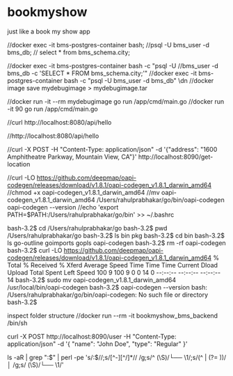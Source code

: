 # bookmyshow
just like a book my show app



//docker exec -it bms-postgres-container bash;
//psql -U bms_user -d bms_db;
// select * from bms_schema.city;

//docker exec -it bms-postgres-container bash -c "psql -U //bms_user -d bms_db -c 'SELECT * FROM bms_schema.city;'"
//docker exec -it bms-postgres-container bash -c "psql -U bms_user -d bms_db"  \dn
//docker image save mydebugimage > mydebugimage.tar

//docker run -it --rm mydebugimage go run /app/cmd/main.go
//docker run -it 90 go run /app/cmd/main.go

//curl http://localhost:8080/api/hello

//http://localhost:8080/api/hello

//curl -X POST -H "Content-Type: application/json" -d '{"address": "1600 Amphitheatre Parkway, Mountain View, CA"}' http://localhost:8090/get-location

//curl -LO https://github.com/deepmap/oapi-codegen/releases/download/v1.8.1/oapi-codegen_v1.8.1_darwin_amd64
//chmod +x oapi-codegen_v1.8.1_darwin_amd64
//mv oapi-codegen_v1.8.1_darwin_amd64 /Users/rahulprabhakar/go/bin/oapi-codegen
oapi-codegen --version
//echo 'export PATH=$PATH:/Users/rahulprabhakar/go/bin' >> ~/.bashrc


bash-3.2$ cd /Users/rahulprabhakar/go
bash-3.2$ pwd
/Users/rahulprabhakar/go
bash-3.2$ ls
bin	pkg
bash-3.2$ cd bin
bash-3.2$ ls
go-outline	goimports	gopls		oapi-codegen
bash-3.2$ rm -rf oapi-codegen
bash-3.2$ curl -LO https://github.com/deepmap/oapi-codegen/releases/download/v1.8.1/oapi-codegen_v1.8.1_darwin_amd64
  % Total    % Received % Xferd  Average Speed   Time    Time     Time  Current
                                 Dload  Upload   Total   Spent    Left  Speed
100     9  100     9    0     0     14      0 --:--:-- --:--:-- --:--:--    14
bash-3.2$ sudo mv oapi-codegen_v1.8.1_darwin_amd64 /usr/local/bin/oapi-codegen
bash-3.2$ oapi-codegen --version
bash: /Users/rahulprabhakar/go/bin/oapi-codegen: No such file or directory
bash-3.2$ 


inspect folder structure
//docker run --rm -it bookmyshow_bms_backend /bin/sh 

curl -X POST http://localhost:8090/user -H "Content-Type: application/json" -d '{
  "name": "John Doe",
  "type": "Regular"
}'

ls -aR | grep ":$" | perl -pe 's/:$//;s/[^-][^\/]*\//    /g;s/^    (\S)/└── \1/;s/(^    |    (?= ))/│   /g;s/    (\S)/└── \1/'